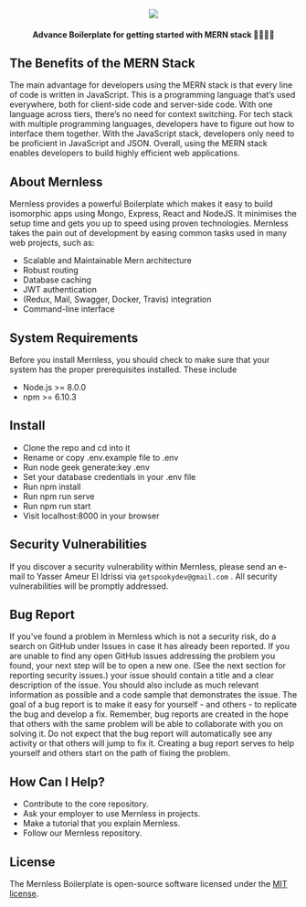 <p align="center">
  <img src="https://drive.google.com/uc?id=14s0h9qffMNPNH_BM4lSVVlSQ_dR4x5-J" />
  <h4 align="center">Advance Boilerplate for getting started with MERN stack 👩‍💻👨‍💻</h4> 
</p>

## The Benefits of the MERN Stack

The main advantage for developers using the MERN stack is that every line of code is written in JavaScript. This is a programming language that’s used everywhere, both for client-side code and server-side code. With one language across tiers, there’s no need for context switching.
For tech stack with multiple programming languages, developers have to figure out how to interface them together. With the JavaScript stack, developers only need to be proficient in JavaScript and JSON.
Overall, using the MERN stack enables developers to build highly efficient web applications.

## About Mernless

Mernless provides a powerful Boilerplate which makes it easy to build isomorphic apps using Mongo, Express, React and NodeJS. It minimises the setup time and gets you up to speed using proven technologies.
Mernless takes the pain out of development by easing common tasks used in many web projects, such as:

- Scalable and Maintainable Mern architecture
- Robust routing
- Database caching
- JWT authentication
- (Redux, Mail, Swagger, Docker, Travis) integration
- Command-line interface

## System Requirements

Before you install Mernless, you should check to make sure that your system has the proper prerequisites installed. These include

- Node.js >= 8.0.0
- npm >= 6.10.3

## Install

- Clone the repo and cd into it
- Rename or copy .env.example file to .env
- Run node geek generate:key .env
- Set your database credentials in your .env file
- Run npm install
- Run npm run serve
- Run npm run start
- Visit localhost:8000 in your browser

## Security Vulnerabilities

If you discover a security vulnerability within Mernless, please send an e-mail to Yasser Ameur El Idrissi via `getspookydev@gmail.com` . All security vulnerabilities will be promptly addressed.

## Bug Report

If you've found a problem in Mernless which is not a security risk, do a search on GitHub under Issues in case it has already been reported. If you are unable to find any open GitHub issues addressing the problem you found, your next step will be to open a new one. (See the next section for reporting security issues.) your issue should contain a title and a clear description of the issue. You should also include as much relevant information as possible and a code sample that demonstrates the issue. The goal of a bug report is to make it easy for yourself - and others - to replicate the bug and develop a fix. Remember, bug reports are created in the hope that others with the same problem will be able to collaborate with you on solving it. Do not expect that the bug report will automatically see any activity or that others will jump to fix it. Creating a bug report serves to help yourself and others start on the path of fixing the problem.

## How Can I Help?

- Contribute to the core repository.
- Ask your employer to use Mernless in projects.
- Make a tutorial that you explain Mernless.
- Follow our Mernless repository.

## License

The Mernless Boilerplate is open-source software licensed under the [MIT license](https://opensource.org/licenses/MIT).
